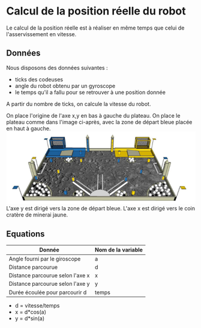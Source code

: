 # Calcul de la position réelle du robot

Le calcul de la position réelle est à réaliser en même temps que celui de l'asservissement en vitesse.

## Données

Nous disposons des données suivantes :
- ticks des codeuses
- angle du robot obtenu par un gyroscope
- le temps qu'il a fallu pour se retrouver à une position donnée

A partir du nombre de ticks, on calcule la vitesse du robot.

On place l'origine de l'axe x,y en bas à gauche du plateau. On place le plateau comme dans l'image ci-après, avec la zone de départ bleue placée en haut à gauche.<br>
![Plateau](Plateau.PNG)<br>
L'axe y est dirigé vers la zone de départ bleue. L'axe x est dirigé vers le coin  cratère de minerai jaune.

## Equations

|Donnée|Nom de la variable|
|---|---|
|Angle fourni par le giroscope|a|
|Distance parcourue |d|
|Distance parcourue selon l'axe x |x|
|Distance parcourue selon l'axe y |y|
|Durée écoulée pour parcourir d|temps|

- d = vitesse/temps
- x = d*cos(a)
- y = d*sin(a)
